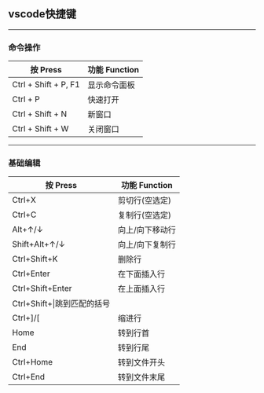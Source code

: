## vscode快捷键
---
### 命令操作
| 按 Press             | 功能 Function |
| -------------------- | ------------- |
| Ctrl + Shift + P, F1 | 显示命令面板  |
| Ctrl + P             | 快速打开      |
| Ctrl + Shift + N     | 新窗口        |
| Ctrl + Shift + W     | 关闭窗口      |
---
### 基础编辑
| 按 Press                    | 功能 Function   |
| --------------------------- | --------------- |
| Ctrl+X                      | 剪切行(空选定)  |
| Ctrl+C                      | 复制行(空选定)  |
| Alt+↑/↓                     | 向上/向下移动行 |
| Shift+Alt+↑/↓               | 向上/向下复制行 |
| Ctrl+Shift+K                | 删除行          |
| Ctrl+Enter                  | 在下面插入行    |
| Ctrl+Shift+Enter            | 在上面插入行    |
| Ctrl+Shift+\\|跳到匹配的括号 |
| Ctrl+]/[                    | 缩进行          |
| Home                        | 转到行首        |
| End                         | 转到行尾        |
| Ctrl+Home                   | 转到文件开头    |
| Ctrl+End                    | 转到文件末尾    |

